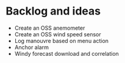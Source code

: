 # Backlog and ideas

- Create an OSS anemometer
- Create an OSS wind speed sensor
- Log manouvre based on menu action
- Anchor alarm
- Windy forecast download and correlation